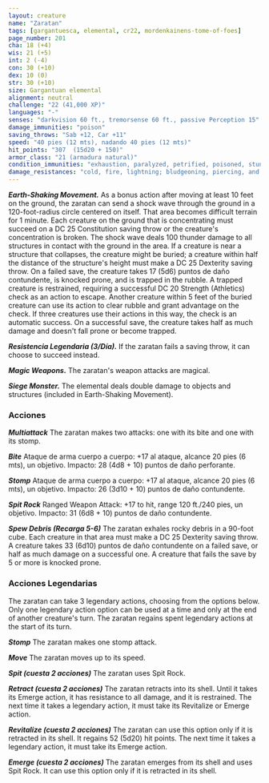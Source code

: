 ```yaml
---
layout: creature
name: "Zaratan"
tags: [gargantuesca, elemental, cr22, mordenkainens-tome-of-foes]
page_number: 201
cha: 18 (+4)
wis: 21 (+5)
int: 2 (-4)
con: 30 (+10)
dex: 10 (0)
str: 30 (+10)
size: Gargantuan elemental
alignment: neutral
challenge: "22 (41,000 XP)"
languages: "-"
senses: "darkvision 60 ft., tremorsense 60 ft., passive Perception 15"
damage_immunities: "poison"
saving_throws: "Sab +12, Car +11"
speed: "40 pies (12 mts), nadando 40 pies (12 mts)"
hit_points: "307  (15d20 + 150)"
armor_class: "21 (armadura natural)"
condition_immunities: "exhaustion, paralyzed, petrified, poisoned, stunned"
damage_resistances: "cold, fire, lightning; bludgeoning, piercing, and slashing from nonmagical attacks"
---
```


***Earth-Shaking Movement.*** As a bonus action after moving at least 10 feet on the ground, the zaratan can send a shock wave through the ground in a 120-foot-radius circle centered on itself. That area becomes difficult terrain for 1 minute. Each creature on the ground that is concentrating must succeed on a DC 25 Constitution saving throw or the creature's concentration is broken.
The shock wave deals 100 thunder damage to all structures in contact with the ground in the area. If a creature is near a structure that collapses, the creature might be buried; a creature within half the distance of the structure's height must make a DC 25 Dexterity saving throw. On a failed save, the creature takes 17 (5d6) puntos de daño contundente, is knocked prone, and is trapped in the rubble. A trapped creature is restrained, requiring a successful DC 20 Strength (Athletics) check as an action to escape. Another creature within 5 feet of the buried creature can use its action to clear rubble and grant advantage on the check. If three creatures use their actions in this way, the check is an automatic success. On a successful save, the creature takes half as much damage and doesn't fall prone or become trapped.

***Resistencia Legendaria (3/Día).*** If the zaratan fails a saving throw, it can choose to succeed instead.

***Magic Weapons.*** The zaratan's weapon attacks are magical.

***Siege Monster.*** The elemental deals double damage to objects and structures (included in Earth-Shaking Movement).

### Acciones

***Multiattack*** The zaratan makes two attacks: one with its bite and one with its stomp.

***Bite*** Ataque de arma cuerpo a cuerpo: +17 al ataque, alcance 20 pies (6 mts), un objetivo. Impacto: 28 (4d8 + 10) puntos de daño perforante.

***Stomp*** Ataque de arma cuerpo a cuerpo: +17 al ataque, alcance 20 pies (6 mts), un objetivo. Impacto: 26 (3d10 + 10) puntos de daño contundente.

***Spit Rock*** Ranged Weapon Attack: +17 to hit, range 120 ft./240 pies, un objetivo. Impacto: 31 (6d8 + 10) puntos de daño contundente.

***Spew Debris (Recarga 5-6)*** The zaratan exhales rocky debris in a 90-foot cube. Each creature in that area must make a DC 25 Dexterity saving throw. A creature takes 33 (6d10) puntos de daño contundente on a failed save, or half as much damage on a successful one. A creature that fails the save by 5 or more is knocked prone.

### Acciones Legendarias

The zaratan can take 3 legendary actions, choosing from the options below. Only one legendary action option can be used at a time and only at the end of another creature's turn. The zaratan regains spent legendary actions at the start of its turn.

***Stomp*** The zaratan makes one stomp attack.

***Move*** The zaratan moves up to its speed.

***Spit (cuesta 2 acciones)*** The zaratan uses Spit Rock.

***Retract (cuesta 2 acciones)*** The zaratan retracts into its shell. Until it takes its Emerge action, it has resistance to all damage, and it is restrained. The next time it takes a legendary action, it must take its Revitalize or Emerge action.

***Revitalize (cuesta 2 acciones)*** The zaratan can use this option only if it is retracted in its shell. It regains 52 (5d20) hit points. The next time it takes a legendary action, it must take its Emerge action.

***Emerge (cuesta 2 acciones)*** The zaratan emerges from its shell and uses Spit Rock. It can use this option only if it is retracted in its shell.